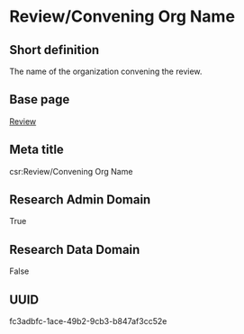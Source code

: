 # Review/Convening Org Name
## Short definition
The name of the organization convening the review.
## Base page
[Review](https://github.com/EuroCRIS/CASRAI-Dictionairies/blob/main/Objects/Review.md)
## Meta title
csr:Review/Convening Org Name
## Research Admin Domain
True
## Research Data Domain
False
## UUID
fc3adbfc-1ace-49b2-9cb3-b847af3cc52e
